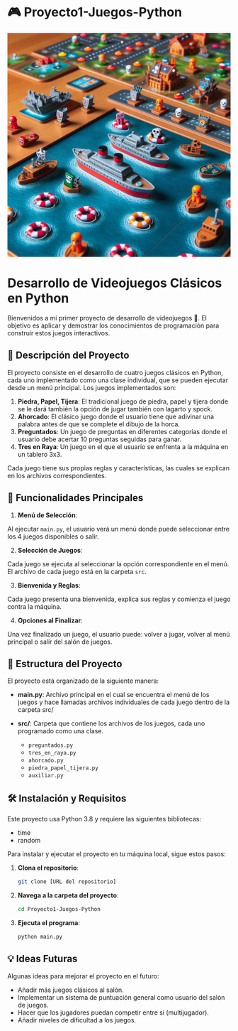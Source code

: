 # 🎮 Proyecto1-Juegos-Python
![Descripción de la imagen](imagenes/hundirlafolta.jpeg)
# Desarrollo de Videojuegos Clásicos en Python

Bienvenidos a mi primer proyecto de desarrollo de videojuegos 🎉. 
El objetivo es aplicar y demostrar los conocimientos de programación para construir estos juegos interactivos.

## 📝​ Descripción del Proyecto

El proyecto consiste en el desarrollo de cuatro juegos clásicos en Python, cada uno implementado como una clase individual, que se pueden ejecutar desde un menú principal. Los juegos implementados son:

1. **Piedra, Papel, Tijera**: El tradicional juego de piedra, papel y tijera donde se le dará también la opción de jugar también con lagarto y spock.
2. **Ahorcado**: El clásico juego donde el usuario tiene que adivinar una palabra antes de que se complete el dibujo de la horca.
3. **Preguntados**: Un juego de preguntas en diferentes categorías donde el usuario debe acertar 10 preguntas seguidas para ganar.
4. **Tres en Raya**: Un juego en el que el usuario se enfrenta a la máquina en un tablero 3x3.

Cada juego tiene sus propias reglas y características, las cuales se explican en los archivos correspondientes.

## 🚀 Funcionalidades Principales

1. **Menú de Selección**:

  Al ejecutar `main.py`, el usuario verá un menú donde puede seleccionar entre los 4 juegos disponibles o salir.
   
2. **Selección de Juegos**:

  Cada juego se ejecuta al seleccionar la opción correspondiente en el menú. El archivo de cada juego está en la carpeta `src`.
   
3. **Bienvenida y Reglas**:

  Cada juego presenta una bienvenida, explica sus reglas y comienza el juego contra la máquina.
   
4. **Opciones al Finalizar**:

  Una vez finalizado un juego, el usuario puede: volver a jugar, volver al menú principal o salir del salón de juegos.

## 📂 Estructura del Proyecto

El proyecto está organizado de la siguiente manera:

- **main.py**: Archivo principal en el cual se encuentra el menú de los juegos y hace llamadas archivos individuales de cada juego dentro de la carpeta src/

- **src/**: Carpeta que contiene los archivos de los juegos, cada uno programado como una clase.
  - `preguntados.py`
  - `tres_en_raya.py`
  - `ahorcado.py`
  - `piedra_papel_tijera.py`
  - `auxiliar.py`

## 🛠️ Instalación y Requisitos
Este proyecto usa Python 3.8 y requiere las siguientes bibliotecas:
- time
- random

Para instalar y ejecutar el proyecto en tu máquina local, sigue estos pasos:

1. **Clona el repositorio**:
   ```bash
   git clone [URL del repositorio]
   
2. **Navega a la carpeta del proyecto**:
   ```bash
   cd Proyecto1-Juegos-Python

2. **Ejecuta el programa**:
   ```bash
   python main.py


## 💡 Ideas Futuras

Algunas ideas para mejorar el proyecto en el futuro:

- Añadir más juegos clásicos al salón.
- Implementar un sistema de puntuación general como usuario del salón de juegos.
- Hacer que los jugadores puedan competir entre sí (multijugador).
- Añadir niveles de dificultad a los juegos.